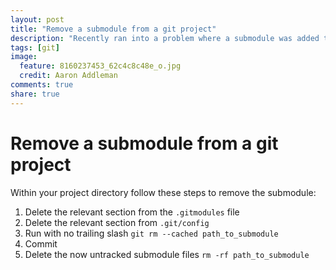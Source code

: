 ```yaml
---
layout: post
title: "Remove a submodule from a git project"
description: "Recently ran into a problem where a submodule was added to a project and I needed to remove it. Here are some simple steps to remove the submodule."
tags: [git]
image:
  feature: 8160237453_62c4c8c48e_o.jpg
  credit: Aaron Addleman
comments: true
share: true
---
```


# Remove a submodule from a git project

Within your project directory follow these steps to remove the submodule:

1. Delete the relevant section from the `.gitmodules` file
1. Delete the relevant section from `.git/config`
1. Run with no trailing slash `git rm --cached path_to_submodule`
1. Commit
1. Delete the now untracked submodule files `rm -rf path_to_submodule`
